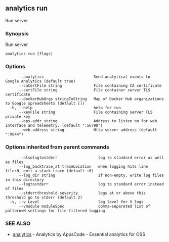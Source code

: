 ## analytics run

Run server

### Synopsis


Run server

```
analytics run [flags]
```

### Options

```
      --analytics                      Send analytical events to Google Analytics (default true)
      --caCertFile string              File containing CA certificate
      --certFile string                File container server TLS certificate
      --dockerHubOrgs stringToString   Map of Docker Hub organizations to Google spreadsheets (default [])
  -h, --help                           help for run
      --keyFile string                 File containing server TLS private key
      --ops-addr string                Address to listen on for web interface and telemetry. (default ":56790")
      --web-address string             Http server address (default ":9844")
```

### Options inherited from parent commands

```
      --alsologtostderr                  log to standard error as well as files
      --log_backtrace_at traceLocation   when logging hits line file:N, emit a stack trace (default :0)
      --log_dir string                   If non-empty, write log files in this directory
      --logtostderr                      log to standard error instead of files
      --stderrthreshold severity         logs at or above this threshold go to stderr (default 2)
  -v, --v Level                          log level for V logs
      --vmodule moduleSpec               comma-separated list of pattern=N settings for file-filtered logging
```

### SEE ALSO
* [analytics](analytics.md)	 - Analytics by AppsCode - Essential analytics for OSS

